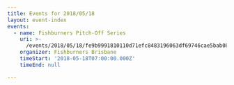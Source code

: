```yaml
---
title: Events for 2018/05/18
layout: event-index
events:
  - name: Fishburners Pitch-Off Series
    uri: >-
      /events/2018/05/18/fe9b9991810110d71efc8483196063df69746cae5bab085d9c1218f603300067
    organizer: Fishburners Brisbane
    timeStart: '2018-05-18T07:00:00.000Z'
    timeEnd: null

---
```

